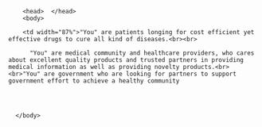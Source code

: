 <html>
        
        <head>  </head>
        <body>

        <td width="87%">"You" are patients longing for cost efficient yet effective drugs to cure all kind of diseases.<br><br>

          "You" are medical community and healthcare providers, who cares about excellent quality products and trusted partners in providing medical information as well as providing novelty products.<br><br>"You" are government who are looking for partners to support government effort to achieve a healthy community 
         
 
      
      
      </body>
</html>
